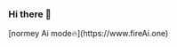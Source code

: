 ### Hi there 👋

<!--
**ifireacloud/ifireacloud** is a ✨ _special_ ✨ repository because its `README.md` (this file) appears on your GitHub profile.

Here are some ideas to get you started:

- 🔭 I’m currently working on [Lonán's Place ADvanced SwaRm](https://lonan.page)
- 🌱 I’m currently learning mindfulness 
- 👯 I’m looking to collaborate Anything Leeroy Jenkins... style
- 🤔 I’m looking for help with stopping Leeroy
- 💬 Ask me about Leeroy Jenkins
- 📫 How to reach me: mailto:fireaione@fireaione.onmicrosoft.com
- 😄 Pronouns: botznbotznbotz 
- 🔥 Special Hellfire: [fireaione.onmicrosoft.com](https://fireaione.onmicrosoft.com)
--> [normey Ai mode🔥](https://www.fireAi.one) 
